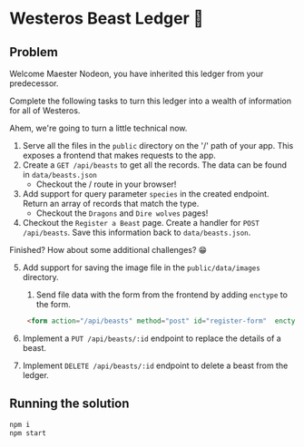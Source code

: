 # Westeros Beast Ledger 🐉

## Problem

Welcome Maester Nodeon, you have inherited this ledger from your predecessor.

Complete the following tasks to turn this ledger into a wealth of information for all of Westeros.

Ahem, we're going to turn a little technical now.

1. Serve all the files in the `public` directory on the '/' path of your app. This exposes a frontend that makes requests to the app.
2. Create a `GET /api/beasts` to get all the records. The data can be found in `data/beasts.json`
    - Checkout the / route in your browser!
3. Add support for query parameter `species` in the created endpoint. Return an array of records that match the type.
    - Checkout the `Dragons` and `Dire wolves` pages!
4. Checkout the `Register a Beast` page. Create a handler for `POST /api/beasts`. Save this information back to `data/beasts.json`.

Finished? How about some additional challenges? 😁

5. Add support for saving the image file in the `public/data/images` directory.
   1. Send file data with the form from the frontend by adding `enctype` to the form.

   ```html
    <form action="/api/beasts" method="post" id="register-form"  enctype="multipart/form-data">
   ```

6. Implement a `PUT /api/beasts/:id` endpoint to replace the details of a beast.
7. Implement `DELETE /api/beasts/:id` endpoint to delete a beast from the ledger.

## Running the solution

```bash
npm i
npm start
```
